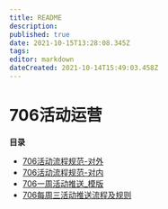 ```yaml
---
title: README
description: 
published: true
date: 2021-10-15T13:28:08.345Z
tags: 
editor: markdown
dateCreated: 2021-10-14T15:49:03.458Z
---
```


# 706活动运营
**目录**

- [706活动流程规范-对外](706活动流程规范-对外.md)
- [706活动流程规范-对内](706活动流程规范-对内.md)
- [706一周活动推送_模版](706一周活动推送_模版.md)
- [706每周三活动推送流程及规则](706每周三活动推送流程及规则.md)
